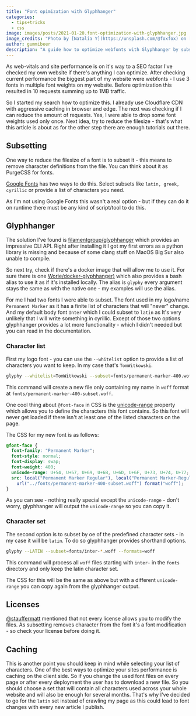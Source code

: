 ```yaml
---
title: "Font opimization with Glyphhanger"
categories:
  - tips+tricks
  - css
image: images/posts/2021-01-20.font-optimization-with-glyphhanger.jpg
image_credits: "Photo by [Natalia Y](https://unsplash.com/@foxfox) on [Unsplash](https://unsplash.com/photos/bMybTSV7RFY)"
author: gummibeer
description: "A guide how to optimize webfonts with Glyphhanger by subsetting."
---
```


As web-vitals and site performance is on it's way to a SEO factor I've checked my own website if there's anything I can optimize.
After checking current performance the biggest part of my website were webfonts - I use 3 fonts in multiple font weights on my website. Before optimization this resulted in 10 requests summing up to 1MB traffic.

So I started my search how to optimize this. I already use Cloudflare CDN with aggressive caching in browser and edge. The next was checking if I can reduce the amount of requests. Yes, I were able to drop some font weights used only once. Next idea, try to reduce the filesize - that's what this article is about as for the other step there are enough tutorials out there.

## Subsetting

One way to reduce the filesize of a font is to subset it - this means to remove character definitions from the file. You can think about it as PurgeCSS for fonts.

[Google Fonts](https://developers.google.com/fonts/docs/getting_started#specifying_script_subsets) has two ways to do this. Select subsets like `latin, greek, cyrillic` or provide a list of characters you need.

As I'm not using Google Fonts this wasn't a real option - but if they can do it on runtime there must be any kind of script/tool to do this.

## Glyphhanger

The solution I've found is [filamentgroup/glyphhanger](https://github.com/filamentgroup/glyphhanger) which provides an impressive CLI API. Right after installing it I got my first errors as a python library is missing and because of some clang stuff on MacOS Big Sur also unable to compile.

So next try, check if there's a docker image that will allow me to use it. For sure there is one [Worie/docker-glyphhanger)](https://github.com/Worie/docker-glyphhanger) which also provides a bash alias to use it as if it's installed locally.
The alias is `glyphy` every argument stays the same as with the native one - my examples will use the alias.

For me I had two fonts I were able to subset. The font used in my logo/name `Permanent Marker` as it has a finite list of characters that will "never" change. And my default body font `Inter` which I could subset to `latin` as It's very unlikely that I will write something in cyrillic.
Except of those two options glyphhanger provides a lot more functionality - which I didn't needed but you can read in the documentation.

### Character list

First my logo font - you can use the `--whitelist` option to provide a list of characters you want to keep. In my case that's `TomWitkowski`.

```bash
glyphy --whitelist=TomWitkowski --subset=fonts/permanent-marker-400.woff --formats=woff
```

This command will create a new file only containing my name in `woff` format at `fonts/permanent-marker-400-subset.woff`.

One cool thing about `@font-face` in CSS is the [unicode-range](https://developer.mozilla.org/en-US/docs/Web/CSS/@font-face/unicode-range) property which allows you to define the characters this font contains. So this font will never get loaded if there isn't at least one of the listed characters on the page.

The CSS for my new font is as follows:

```css
@font-face {
  font-family: "Permanent Marker";
  font-style: normal;
  font-display: swap;
  font-weight: 400;
  unicode-range: U+54, U+57, U+69, U+6B, U+6D, U+6F, U+73, U+74, U+77;
  src: local("Permanent Marker Regular"), local("Permanent Marker-Regular"),
    url("../fonts/permanent-marker-400-subset.woff") format("woff");
}
```

As you can see - nothing really special except the `unicode-range` - don't worry, glyphhanger will output the `unicode-range` so you can copy it.

### Character set

The second option is to subset by oe of the predefined character sets - in my case it will be `latin`. To do so glyphhanger provides shorthand options.

```bash
glyphy --LATIN --subset=fonts/inter-*.woff --formats=woff
```

This command will process all `woff` files starting with `inter-` in the `fonts` directory and only keep the latin character set.

The CSS for this will be the same as above but with a different `unicode-range` you can copy again from the glyphhanger output.

## Licenses

[@stauffermatt](https://twitter.com/stauffermatt/status/1349913479067693063) mentioned that not every license allows you to modify the files. As subsetting removes character from the font it's a font modification - so check your license before doing it.

## Caching

This is another point you should keep in mind while selecting your list of characters. One of the best ways to optimize your sites performance is caching on the client side.
So if you change the used font files on every page or after every deployment the user has to download a new file. So you should choose a set that will contain all characters used across your whole website and will also be enough for several months.
That's why I've decided to go for the `latin` set instead of crawling my page as this could lead to font changes with every new article I publish.
